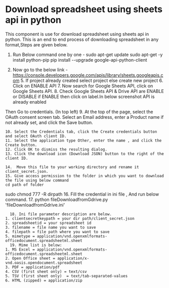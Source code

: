 
# Download spreadsheet using sheets api in python

This component is use for download spreadsheet using sheets api in python. This is an end to end process of downloading spreadsheet in any format,Steps are given below. 

	
1. Run Below command one by one -
	sudo apt-get update
    	sudo apt-get -y install python-pip
     	pip install --upgrade google-api-python-client
	
2. Now go to the below link - 
https://console.developers.google.com/apis/library/sheets.googleapis.com
    5.  If project already created select project else create new project
    6.  Click on ENABLE API
    7.  Now search for Google Sheets API, click on Google Sheets API.
    8.  Check Google Sheets API & Drive API are ENABLE or DISABLE if ENABLE then click on label.In below    screenshot API is already enabled
      
Then Go to credentials. (In top left)
    9.  At the top of the page, select the OAuth consent screen tab. Select an Email address, enter a Product name if not already set, and click the Save button.  

    10. Select the Credentials tab, click the Create credentials button and select OAuth client ID.
    11. Select the application type Other, enter the name , and click the Create button.
    12. Click OK to dismiss the resulting dialog. 
    13. Click the download icon (Download JSON) button to the right of the client ID.
	
    14.  Move this file to your working directory and rename it client_secret.json.
    15. Give access permission to the folder in which you want to download the file using below command
	cd path of folder 
sudo chmod 777 -R dirpath
    16.  Fill the credential in ini file , And run below command.
    17.  python fileDownloadfromGdrive.py 'fileDownloadfromGdrive.ini'

      18. Ini file parameter description are below.
    1. clientsecretkeypath = your dir path/client_secret.json
    2. spreadsheetid = your spreadsheet id
    3. filename = file name you want to save
    4. filepath = file path where you want to save
    5. mimetype = application/vnd.openxmlformats-officedocument.spreadsheetml.sheet
      19. Mime list is below:		
    1. MS Excel = application/vnd.openxmlformats-officedocument.spreadsheetml.sheet 
    2. Open Office sheet = application/x-vnd.oasis.opendocument.spreadsheet 
    3. PDF = application/pdf 
    4. CSV (first sheet only) = text/csv 
    5. TSV (first sheet only)  = text/tab-separated-values 
    6. HTML (zipped) = application/zip
